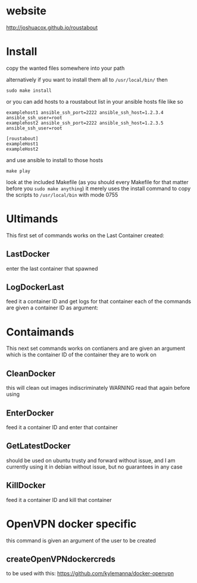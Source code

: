 # website 
http://joshuacox.github.io/roustabout

# Install

copy the wanted files somewhere into your path

alternatively if you want to install them all to `/usr/local/bin/` then

```
sudo make install
```

or you can add hosts to a roustabout list in your ansible hosts file like so

```
examplehost1 ansible_ssh_port=2222 ansible_ssh_host=1.2.3.4 ansible_ssh_user=root
examplehost2 ansible_ssh_port=2222 ansible_ssh_host=1.2.3.5 ansible_ssh_user=root

[roustabout]
exampleHost1
exampleHost2
```
and use ansible to install to those hosts

```
make play
```

look at the included Makefile (as you should every Makefile for that matter before you `sudo make anything`)
it merely uses the install command to copy the scripts to `/usr/local/bin` with mode 0755

# Ultimands

This first set of commands works on the Last Container created:

## LastDocker

enter the last container that spawned

## LogDockerLast

feed it a container ID and get logs for that container
each of the commands are given a container ID as argument:

# Contaimands

This next set commands works on contianers and are given an argument which is the container ID of the container they are to work on

## CleanDocker

this will clean out images indiscriminately WARNING read that again before using

## EnterDocker

feed it a container ID and enter that container

## GetLatestDocker

should be used on ubuntu trusty and forward without issue, and I am currently using it in debian without issue, but no guarantees in any case

## KillDocker

feed it a container ID and kill that container

# OpenVPN docker specific

this command is given an argument of the user to be created

## createOpenVPNdockercreds

to be used with this:
https://github.com/kylemanna/docker-openvpn

